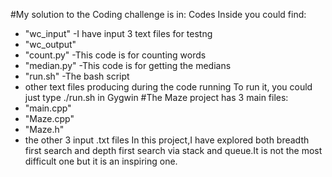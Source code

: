 #My solution to the Coding challenge is in: Codes
Inside you could find:
* "wc_input"    -I have input 3 text files for testng
* "wc_output"
* "count.py"   -This code is for counting words
* "median.py"   -This code is for getting the medians
* "run.sh"      -The bash script
* other text files producing during the code running 
To run it, you could just type ./run.sh in Gygwin
#The Maze project has 3 main files:
* "main.cpp"
* "Maze.cpp"
* "Maze.h"
* the other 3 input .txt files
In this project,I have explored both breadth first search and depth first search via stack and queue.It is not the most difficult one but it is an inspiring one.
